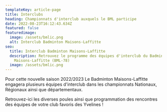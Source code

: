 ```yaml
---
templateKey: article-page
title: Interclubs
heading: Championnats d'interclub auxquels le BML participe
date: 2022-08-23T16:12:43.634Z
featured: false
featuredimage:
  image: /assets/bmlic.png
  alt: Interclub Badminton Maisons-Laffitte
seo:
  title: Interclub Badminton Maisons-Laffitte
  description: Retrouvez le programme des équipes d'interclub du Badminton
    Maisons-Laffitte (BML-78)
  image: /assets/bmlic.png
---
```

Pour cette nouvelle saison 2022/2023 Le Badminton Maisons-Laffitte engagera plusieurs équipes d'interclub dans les championnats Nationaux, Régionaux ainsi que départementaux.



Retrouvez-ici les diverses poules ainsi que programmation des rencontres des équipes de votre club favoris des Yvelines !